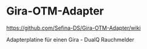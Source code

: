 # Gira-OTM-Adapter
https://github.com/Sefina-DS/Gira-OTM-Adapter/wiki

Adapterplatine für einen Gira - DualQ Rauchmelder
